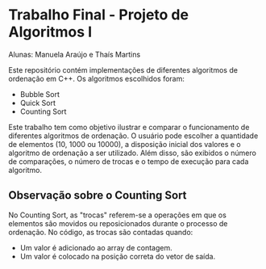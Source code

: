 # Trabalho Final - Projeto de Algoritmos I
Alunas: Manuela Araújo e Thaís Martins

Este repositório contém implementações de diferentes algoritmos de ordenação em C++. Os algoritmos escolhidos foram:

- Bubble Sort
- Quick Sort
- Counting Sort

Este trabalho tem como objetivo ilustrar e comparar o funcionamento de diferentes algoritmos de ordenação. O usuário pode escolher a quantidade de elementos (10, 1000 ou 10000), a disposição inicial dos valores e o algoritmo de ordenação a ser utilizado. Além disso, são exibidos o número de comparações, o número de trocas e o tempo de execução para cada algoritmo.

## Observação sobre o Counting Sort
No Counting Sort, as "trocas" referem-se a operações em que os elementos são movidos ou reposicionados durante o processo de ordenação. No código, as trocas são contadas quando:

- Um valor é adicionado ao array de contagem.
- Um valor é colocado na posição correta do vetor de saída.
